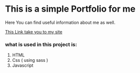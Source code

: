 # This is a simple Portfolio for me
Here You can find useful information about me as well.

[This Link take you to my site]()

### what is used in this project is:
1. HTML
2. Css ( using sass )
3. Javascript
